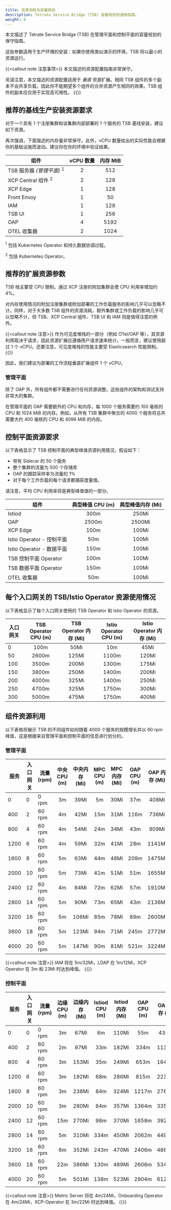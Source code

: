 ```yaml
---
title: 资源消耗与容量规划
description: Tetrate Service Bridge (TSB) 容量规划的通用指南。
weight: 8
---
```


本文描述了 Tetrate Service Bridge (TSB) 在管理平面和控制平面的容量规划的保守指南。

这些参数适用于生产环境的安装：如果你使用类似演示的环境，TSB 将以最小的资源运行。

{{<callout note 注意事项>}}
本文描述的资源配置指南非常保守。

另请注意，本文描述的资源配置适用于 _垂直_ 资源扩展。相同 TSB 组件的多个副本不会共享负载，因此你不能期望多个组件的合并资源产生相同的效果。TSB 组件的副本应仅用于实现高可用性。
{{</callout>}}

## 推荐的基线生产安装资源要求

对于一个具有 1 个注册集群和该集群内部部署的 1 个服务的 TSB 基线安装，建议如下资源。

再次强调，下面描述的内存量非常保守。此外，vCPU 数量给出的实际性能会根据你的基础设施而波动。建议你在你的环境中验证结果。

| 组件                                 | vCPU 数量 | 内存 MiB |
| ------------------------------------ | :-------: | :------: |
| TSB 服务器 *(管理平面)* <sup>1</sup> |     2     |   512    |
| XCP Central 组件 <sup>2</sup>        |     2     |   128    |
| XCP Edge                             |     1     |   128    |
| Front Envoy                          |     1     |    50    |
| IAM                                  |     1     |   128    |
| TSB UI                               |     1     |   256    |
| OAP                                  |     4     |   5192   |
| OTEL 收集器                          |     2     |   1024   |

<sup>1</sup> 包括 Kubernetes  Operator 和持久数据协调过程。

<sup>2</sup> 包括 Kubernetes  Operator。

## 推荐的扩展资源参数

TSB 栈主要受 CPU 限制。通过 XCP 注册的附加集群会使 CPU 利用率增加约 4%。

对内存使用情况的附加注册集群或附加部署的工作负载服务的影响几乎可以忽略不计。同样，对于大多数 TSB 组件的资源消耗，额外集群或工作负载的影响几乎可以忽略不计，但 TSB、XCP Central 组件、TSB UI 和 IAM 则是值得注意的例外。

{{<callout note 注意>}}
作为可见度堆栈的一部分（例如 OTel/OAP 等），其资源利用取决于请求，因此资源扩展应遵循用户请求速率统计。一般而言，建议使用超过 1 个 vCPU。还要注意，可见度堆栈的性能主要受 Elasticsearch 性能限制。
{{</callout>}}

因此，我们建议为部署的工作流程垂直扩展组件 1 个 vCPU。

### 管理平面

除了 OAP 外，所有组件都不需要进行任何资源调整。这些组件的架构和测试支持非常大的集群。

在管理平面的 OAP 需要额外的 CPU 和内存，每 1000 个服务需要约 100 毫核的 CPU 和 1024 MiB 的内存。例如，从所有 TSB 集群中聚合的 4000 个服务将总共需要大约 400 毫核的 CPU 和 4096 MiB 的内存。

## 控制平面资源要求

以下表格显示了 TSB 控制平面的典型峰值资源利用情况，假设如下：
- 带有 Sidecar 的 50 个服务
- 整个集群的流量为 500 个存储库
- OAP 的跟踪采样率为流量的 1%
- 对于每个工作负载的每个请求都捕获度量值。

请注意，平均 CPU 利用率将是典型峰值值的一部分。

| 组件                        | 典型峰值 CPU (m) | 典型峰值内存 (Mi) |
| --------------------------- | :--------------: | :---------------: |
| Istiod                      |       300m       |       250Mi       |
| OAP                         |      2500m       |      2500Mi       |
| XCP Edge                    |       100m       |       100Mi       |
| Istio  Operator  - 控制平面 |       50m        |       100Mi       |
| Istio  Operator  - 数据平面 |       150m       |       100Mi       |
| TSB 控制平面 Operator       |       100m       |       100Mi       |
| TSB 数据平面 Operator       |       150m       |       100Mi       |
| OTEL 收集器                 |       50m        |       100Mi       |

## 每个入口网关的 TSB/Istio  Operator 资源使用情况

以下表格显示了每个入口网关使用的 TSB  Operator 和 Istio  Operator 的资源。

| 入口网关 | TSB  Operator  CPU (m) | TSB  Operator 内存 (Mi) | Istio  Operator  CPU (m) | Istio  Operator 内存 (Mi) |
| -------- | :--------------------: | :---------------------: | :----------------------: | :-----------------------: |
| 0        |          100m          |          50Mi           |           10m            |           45Mi            |
| 50       |         2600m          |          125Mi          |          1100m           |           120Mi           |
| 100      |         3500m          |          200Mi          |          1300m           |           175Mi           |
| 150      |         3800m          |          250Mi          |          1400m           |           200Mi           |
| 200      |         4000m          |          325Mi          |          1400m           |           250Mi           |
| 250      |         4700m          |          325Mi          |          1750m           |           300Mi           |
| 300      |         5000m          |          475Mi          |          1750m           |           400Mi           |

## 组件资源利用

以下表格将展示 TSB 的不同组件如何随着 4000 个服务的规模增长并以 60 rpm 峰值，这是根据来自管理平面和控制平面的信息进行划分的。

### 管理平面

| 服务 | 入口网关 | 流量 (rpm) | 中央 CPU (m) | 中央内存 (Mi) | MPC CPU (m) | MPC 内存 (Mi) | OAP CPU (m) | OAP 内存 (Mi) | Otel CPU (m) | Otel 内存 (Mi) | TSB CPU (m) | TSB 内存 (Mi) |
| ---- | -------- | --------- | :----------: | :-----------: | :---------: | :-----------: | :---------: | :-----------: | :----------: | :------------: | :---------: | :-----------: |
| 0    | 0        | 0 rpm     |      3m      |     39Mi      |     5m      |     30Mi      |     37m     |     408Mi     |     22m      |     108Mi      |     14m     |     57Mi      |
| 400  | 2        | 60 rpm    |      4m      |     42Mi      |     15m     |     31Mi      |    116m     |     736Mi     |     24m      |     123Mi      |     50m     |     63Mi      |
| 800  | 4        | 60 rpm    |      4m      |     54Mi      |     24m     |     34Mi      |     43m     |     909Mi     |     26m      |     127Mi      |     85m     |     75Mi      |
| 1200 | 6        | 60 rpm    |      4m      |     59Mi      |     32m     |     41Mi      |     28m     |    1141Mi     |     27m      |     210Mi      |    213m     |     78Mi      |
| 1600 | 8        | 60 rpm    |      5m      |     63Mi      |     44m     |     48Mi      |    209m     |    1475Mi     |     29m      |     249Mi      |    113m     |     86Mi      |
| 2000 | 10       | 60 rpm    |      5m      |     73Mi      |     41m     |     51Mi      |     51m     |    1655Mi     |     24m      |     319Mi      |    211m     |     91Mi      |
| 2400 | 12       | 60 rpm    |      4m      |     84Mi      |     72m     |     62Mi      |     57m     |    1910Mi     |     29m      |     381Mi      |    227m     |     97Mi      |
| 2800 | 14       | 60 rpm    |      5m      |     90Mi      |     73m     |     65Mi      |     43m     |    2136Mi     |     16m      |     466Mi      |    275m     |     104Mi     |
| 3200 | 16       | 60 rpm    |      5m      |     106Mi     |     85m     |     78Mi      |     89m     |    2600Mi     |     43m      |     574Mi      |    382m     |     108Mi     |
| 3600 | 18       | 60 rpm    |      5m      |     123Mi     |     94m     |     71Mi      |    245m     |    2772Mi     |     37m      |     578Mi      |    625m     |     115Mi     |
| 4000 | 20       | 60 rpm    |      5m      |     147Mi     |     90m     |     81Mi      |    521m     |    3224Mi     |     15m      |     704Mi      |    508m     |     122Mi     |

{{<callout note 注意>}}
IAM 将在 5m/32Mi，LDAP 在 1m/12Mi，XCP  Operator 在 3m 和 23Mi 时达到峰值。
{{</callout>}}

### 控制平面

| 服务 | 入口网关 | 流量 (rpm) | 边缘 CPU (m) | 边缘内存 (Mi) | Istiod CPU (m) | Istiod 内存 (Mi) | OAP CPU (m) | OAP 内存 (Mi) | Otel CPU (m) | Otel 内存 (Mi) |
| ---- | -------- | --------- | :----------: | :-----------: | :------------: | :--------------: | :---------: | :-----------: | :----------: | :------------: |
| 0    | 0        | 0 rpm     |      3m      |     67Mi      |       6m       |      110Mi       |     55m     |     439Mi     |     16m      |      74Mi      |
| 400  | 2        | 60 rpm    |      2m      |     97Mi      |      33m       |      182Mi       |    334m     |    1138Mi     |     18m      |      75Mi      |
| 800  | 4        | 60 rpm    |      3m      |     153Mi     |      35m       |      249Mi       |    653m     |    1640Mi     |     21m      |      85Mi      |
| 1200 | 6        | 60 rpm    |      3m      |     192Mi     |      68m       |      286Mi       |    815m     |    2238Mi     |     23m      |     164Mi      |
| 1600 | 8        | 60 rpm    |      3m      |     238Mi     |      84m       |      324Mi       |    1217m    |    2766Mi     |     20m      |     202Mi      |
| 2000 | 10       | 60 rpm    |      3m      |     280Mi     |      84m       |      357Mi       |    1364m    |    3351Mi     |     17m      |     267Mi      |
| 2400 | 12       | 60 rpm    |     15m      |     270Mi     |      98m       |      370Mi       |    1658m    |    3921Mi     |     19m      |     331Mi      |
| 2800 | 14       | 60 rpm    |      5m      |     310Mi     |      334m      |      450Mi       |    2062m    |    4493Mi     |     19m      |     406Mi      |
| 3200 | 16       | 60 rpm    |      6m      |     352Mi     |      243m      |      470Mi       |    2406m    |    4866Mi     |     20m      |     506Mi      |
| 3600 | 18       | 60 rpm    |     22m      |     386Mi     |      130m      |      489Mi       |    2606m    |    5346Mi     |     20m      |     512Mi      |
| 4000 | 20       | 60 rpm    |      5m      |     501Mi     |      138m      |      523Mi       |    2904m    |    6128Mi     |     20m      |     620Mi      |

{{<callout note 注意>}}
Metric Server 将在 4m/24Mi，Onboarding Operator 在 4m/24Mi，XCP-Operator 在 3m/22Mi 时达到峰值。
{{</callout>}}
